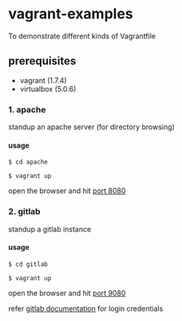 # vagrant-examples
To demonstrate different kinds of Vagrantfile

## prerequisites

* vagrant (1.7.4)
* virtualbox (5.0.6)

### 1. apache

standup an apache server (for directory browsing)

#### usage

`$ cd apache`

`$ vagrant up`

open the browser and hit [port 8080](http://localhost:8080)

### 2. gitlab

standup a gitlab instance

#### usage

`$ cd gitlab`

`$ vagrant up`

open the browser and hit [port 9080](http://localhost:9080)

refer [gitlab documentation](https://about.gitlab.com/downloads/#ubuntu1404) for login credentials
